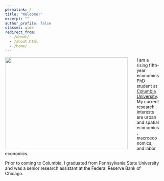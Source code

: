 ```yaml
---
permalink: /
title: "Welcome!"
excerpt: ""
author_profile: false
classes: wide
redirect_from: 
  - /about/
  - /about.html
  - /home/
---
```




<img src="/images/easton.png" width="400" height="300" style= "float: left; padding-right: 30px"/> 



I am a rising fifth-year economics PhD student at [Columbia University](https://econ.columbia.edu/). My current research interests are urban and spatial economics, macroeconomics, and labor economics. 

Prior to coming to Columbia, I graduated from Pennsylvania State University and was a senior research assistant at the Federal Reserve Bank of Chicago.





